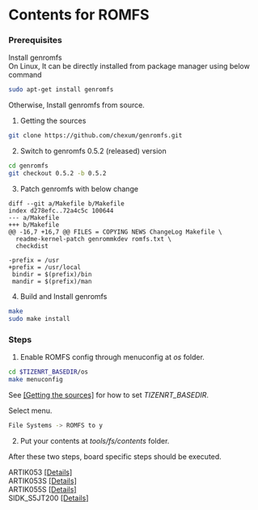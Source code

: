 
# Contents for ROMFS

### Prerequisites
Install genromfs  
On Linux, It can be directly installed from package manager using below command
```bash
sudo apt-get install genromfs
```
Otherwise, Install genromfs from source.

1. Getting the sources
```bash
git clone https://github.com/chexum/genromfs.git
```
2. Switch to genromfs 0.5.2 (released) version
```bash
cd genromfs
git checkout 0.5.2 -b 0.5.2
```
3. Patch genromfs with below change
```
diff --git a/Makefile b/Makefile
index d278efc..72a4c5c 100644
--- a/Makefile
+++ b/Makefile
@@ -16,7 +16,7 @@ FILES = COPYING NEWS ChangeLog Makefile \
  readme-kernel-patch genrommkdev romfs.txt \
  checkdist

-prefix = /usr
+prefix = /usr/local
 bindir = $(prefix)/bin
 mandir = $(prefix)/man
```
4. Build and Install genromfs
```bash
make
sudo make install
```

### Steps
1. Enable ROMFS config through menuconfig at *os* folder.
```bash
cd $TIZENRT_BASEDIR/os
make menuconfig
```
See [[Getting the sources]](https://github.com/Samsung/TizenRT#getting-the-sources) for how to set *TIZENRT_BASEDIR*.

Select menu.
```bash
File Systems -> ROMFS to y
```

2. Put your contents at *tools/fs/contents* folder.

After these two steps, board specific steps should be executed.

ARTIK053 [[Details]](../../build/configs/artik053/README.md#romfs)  
ARTIK053S [[Details]](../../build/configs/artik053s/README.md#romfs)  
ARTIK055S [[Details]](../../build/configs/artik055s/README.md#romfs)  
SIDK_S5JT200 [[Details]](../../build/configs/sidk_s5jt200/README.md#romfs)

